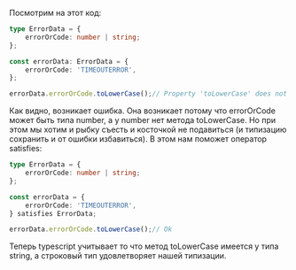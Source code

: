 Посмотрим на этот код:
```typescript
type ErrorData = {
	errorOrCode: number | string;
};

const errorData: ErrorData = {
	errorOrCode: 'TIMEOUTERROR',
};

errorData.errorOrCode.toLowerCase();// Property 'toLowerCase' does not exist on type 'string | number'. Property 'toLowerCase' does not exist on type 'number'
```
Как видно, возникает ошибка. Она возникает потому что errorOrCode может быть типа number, а у number нет метода toLowerCase. Но при этом мы хотим и рыбку съесть и косточкой не подавиться (и типизацию сохранить и от ошибки избавиться). В этом нам поможет оператор satisfies:
```typescript
type ErrorData = {
	errorOrCode: number | string;
};

const errorData = {
	errorOrCode: 'TIMEOUTERROR',
} satisfies ErrorData;

errorData.errorOrCode.toLowerCase();// Ok
```
Теперь typescript учитывает то что метод toLowerCase имеется у типа string, а строковый тип удовлетворяет нашей типизации.
